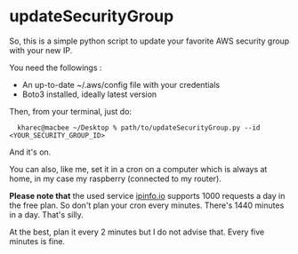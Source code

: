 # updateSecurityGroup

So, this is a simple python script to update your favorite AWS security group with your new IP. 

You need the followings :

* An up-to-date ~/.aws/config file with your credentials
* Boto3 installed, ideally latest version


Then, from your terminal, just do:

~~~
  kharec@macbee ~/Desktop % path/to/updateSecurityGroup.py --id <YOUR_SECURITY_GROUP_ID>
~~~

And it's on.

You can also, like me, set it in a cron on a computer which is always at home, in my case my raspberry (connected to my router).

**Please note that** the used service [ipinfo.io](https://ipinfo.io) supports 1000 requests a day in the free plan. So don't plan your cron every minutes. There's 1440 minutes in a day. That's silly.

At the best, plan it every 2 minutes but I do not advise that. Every five minutes is fine.